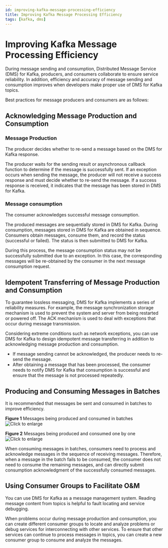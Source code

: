 ```yaml
---
id: improving-kafka-message-processing-efficiency
title: Improving Kafka Message Processing Efficiency
tags: [kafka, dms]
---
```


# Improving Kafka Message Processing Efficiency
During message sending and consumption, Distributed Message Service (DMS) for Kafka, producers, and consumers collaborate to ensure service reliability. In addition, efficiency and accuracy of message sending and consumption improves when developers make proper use of DMS for Kafka topics.

Best practices for message producers and consumers are as follows:

## Acknowledging Message Production and Consumption

### Message Production

The producer decides whether to re-send a message based on the DMS for Kafka response.

The producer waits for the sending result or asynchronous callback function to determine if the message is successfully sent. If an exception occurs when sending the message, the producer will not receive a success response and must decide whether to re-send the message. If a success response is received, it indicates that the message has been stored in DMS for Kafka.

### Message consumption

The consumer acknowledges successful message consumption.

The produced messages are sequentially stored in DMS for Kafka. During consumption, messages stored in DMS for Kafka are obtained in sequence. Consumers obtain messages, consume them, and record the status (successful or failed). The status is then submitted to DMS for Kafka.

During this process, the message consumption status may not be successfully submitted due to an exception. In this case, the corresponding messages will be re-obtained by the consumer in the next message consumption request.

## Idempotent Transferring of Message Production and Consumption

To guarantee lossless messaging, DMS for Kafka implements a series of reliability measures. For example, the message synchronization storage mechanism is used to prevent the system and server from being restarted or powered off. The ACK mechanism is used to deal with exceptions that occur during message transmission.

Considering extreme conditions such as network exceptions, you can use DMS for Kafka to design idempotent message transferring in addition to acknowledging message production and consumption.

* If message sending cannot be acknowledged, the producer needs to re-send the message.
* After obtaining a message that has been processed, the consumer needs to notify DMS for Kafka that consumption is successful and ensure that the message is not processed repeatedly.

## Producing and Consuming Messages in Batches

It is recommended that messages be sent and consumed in batches to improve efficiency.

**Figure 1** Messages being produced and consumed in batches  
![](https://arch-assets-dev.obs.eu-de.otc.t-systems.com/static/img/docs/best-practices/application-services/distributed-message-service/en-us_image_0000001691529441.png "Click to enlarge")

**Figure 2** Messages being produced and consumed one by one  
![](https://arch-assets-dev.obs.eu-de.otc.t-systems.com/static/img/docs/best-practices/application-services/distributed-message-service/en-us_image_0000001643370172.png "Click to enlarge")

When consuming messages in batches, consumers need to process and acknowledge messages in the sequence of receiving messages. Therefore, when a message in the batch fails to be consumed, the consumer does not need to consume the remaining messages, and can directly submit consumption acknowledgment of the successfully consumed messages.

## Using Consumer Groups to Facilitate O&M

You can use DMS for Kafka as a message management system. Reading message content from topics is helpful to fault locating and service debugging.

When problems occur during message production and consumption, you can create different consumer groups to locate and analyze problems or debug services for interconnecting with other services. To ensure that other services can continue to process messages in topics, you can create a new consumer group to consume and analyze the messages.
